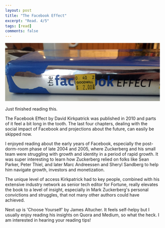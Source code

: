 ```yaml
---
layout: post
title: "The Facebook Effect"
excerpt: "Read. 4/5"
tags: [read]
comments: false
---
```


![fbeffect](/images/facebook-effect.jpg)

Just finished reading this.

The Facebook Effect by David Kirkpatrick was published in 2010 and parts of it feel a bit long in the tooth. The last four chapters, dealing with the social impact of Facebook and projections about the future, can easily be skipped now. 

I enjoyed reading about the early years of Facebook, especially the post-dorm-room phase of late 2004 and 2005, where Zuckerberg and his small team were struggling with growth and identity in a period of rapid growth. It was super interesting to learn how Zuckerberg relied on folks like Sean Parker, Peter Thiel, and later Marc Andreessen and Sheryl Sandberg to help him navigate growth, investors and monetization.

The unique level of access Kirkpatrick had to key people, combined with his extensive industry network as senior tech editor for Fortune, really elevates the book to a level of insight, especially in Mark Zuckerberg's personal convictions and struggles, that not many other authors could have achieved.

Next up is 'Choose Yourself' by James Altucher. It feels self-helpy but I usually enjoy reading his insights on Quora and Medium, so what the heck. I am interested in hearing your reading tips!